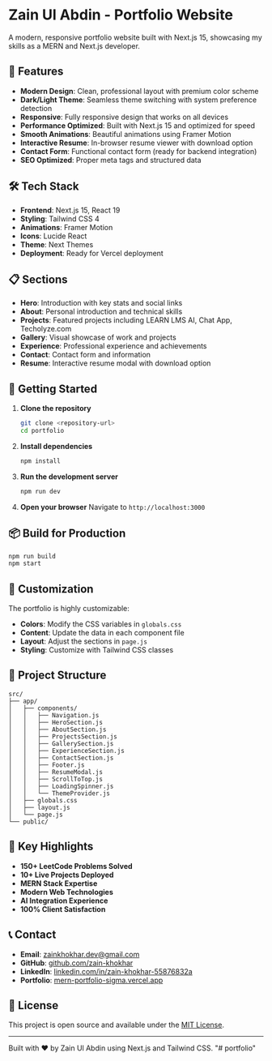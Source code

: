 # Zain Ul Abdin - Portfolio Website

A modern, responsive portfolio website built with Next.js 15, showcasing my skills as a MERN and Next.js developer.

## 🚀 Features

- **Modern Design**: Clean, professional layout with premium color scheme
- **Dark/Light Theme**: Seamless theme switching with system preference detection
- **Responsive**: Fully responsive design that works on all devices
- **Performance Optimized**: Built with Next.js 15 and optimized for speed
- **Smooth Animations**: Beautiful animations using Framer Motion
- **Interactive Resume**: In-browser resume viewer with download option
- **Contact Form**: Functional contact form (ready for backend integration)
- **SEO Optimized**: Proper meta tags and structured data

## 🛠️ Tech Stack

- **Frontend**: Next.js 15, React 19
- **Styling**: Tailwind CSS 4
- **Animations**: Framer Motion
- **Icons**: Lucide React
- **Theme**: Next Themes
- **Deployment**: Ready for Vercel deployment

## 📋 Sections

- **Hero**: Introduction with key stats and social links
- **About**: Personal introduction and technical skills
- **Projects**: Featured projects including LEARN LMS AI, Chat App, Techolyze.com
- **Gallery**: Visual showcase of work and projects
- **Experience**: Professional experience and achievements
- **Contact**: Contact form and information
- **Resume**: Interactive resume modal with download option

## 🚀 Getting Started

1. **Clone the repository**
   ```bash
   git clone <repository-url>
   cd portfolio
   ```

2. **Install dependencies**
   ```bash
   npm install
   ```

3. **Run the development server**
   ```bash
   npm run dev
   ```

4. **Open your browser**
   Navigate to `http://localhost:3000`

## 📦 Build for Production

```bash
npm run build
npm start
```

## 🎨 Customization

The portfolio is highly customizable:

- **Colors**: Modify the CSS variables in `globals.css`
- **Content**: Update the data in each component file
- **Layout**: Adjust the sections in `page.js`
- **Styling**: Customize with Tailwind CSS classes

## 📁 Project Structure

```
src/
├── app/
│   ├── components/
│   │   ├── Navigation.js
│   │   ├── HeroSection.js
│   │   ├── AboutSection.js
│   │   ├── ProjectsSection.js
│   │   ├── GallerySection.js
│   │   ├── ExperienceSection.js
│   │   ├── ContactSection.js
│   │   ├── Footer.js
│   │   ├── ResumeModal.js
│   │   ├── ScrollToTop.js
│   │   ├── LoadingSpinner.js
│   │   └── ThemeProvider.js
│   ├── globals.css
│   ├── layout.js
│   └── page.js
└── public/
```

## 🌟 Key Highlights

- **150+ LeetCode Problems Solved**
- **10+ Live Projects Deployed**
- **MERN Stack Expertise**
- **Modern Web Technologies**
- **AI Integration Experience**
- **100% Client Satisfaction**

## 📞 Contact

- **Email**: zainkhokhar.dev@gmail.com
- **GitHub**: [github.com/zain-khokhar](https://github.com/zain-khokhar)
- **LinkedIn**: [linkedin.com/in/zain-khokhar-55876832a](https://linkedin.com/in/zain-khokhar-55876832a)
- **Portfolio**: [mern-portfolio-sigma.vercel.app](https://mern-portfolio-sigma.vercel.app/)

## 📄 License

This project is open source and available under the [MIT License](LICENSE).

---

Built with ❤️ by Zain Ul Abdin using Next.js and Tailwind CSS.
"# portfolio" 
